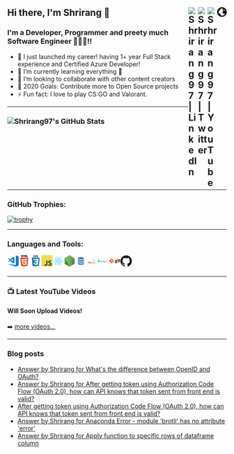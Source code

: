 ##  Hi there, I'm Shrirang 👋 [<img align="right" alt="Website" width="22px" src="https://raw.githubusercontent.com/iconic/open-iconic/master/svg/globe.svg" />][website] [<img align="right" alt="Shrirang97 | YouTube" width="22px" src="https://cdn.jsdelivr.net/npm/simple-icons@v3/icons/youtube.svg" />][youtube] [<img align="right" alt="Shrirang97 | Twitter" width="22px" src="https://cdn.jsdelivr.net/npm/simple-icons@v3/icons/twitter.svg" />][twitter] [<img align="right" alt="Shrirang97 | LinkedIn" width="22px" src="https://cdn.jsdelivr.net/npm/simple-icons@v3/icons/linkedin.svg" />][linkedin] 

### I'm a Developer, Programmer and preety much Software Engineer 🤣🤣🤣!!

- 🔭 I just launched my career! having 1+ year Full Stack experience and Certified Azure Developer!
- 🌱 I’m currently learning everything 🤣
- 👯 I’m looking to collaborate with other content creators
- 🥅 2020 Goals: Contribute more to Open Source projects
- ⚡ Fun fact: I love to play CS:GO and Valorant. 
<hr>

### <img align="left" alt="Shrirang97's GitHub Stats" src="https://github-readme-stats.vercel.app/api?username=shrirang97&show_icons=true&hide_border=true" />
<br/><br/><br/><br/><br/><br/><br/><br/><br/><hr>

### GitHub Trophies:
[![trophy](https://github-profile-trophy.vercel.app/?username=Shrirang97&theme=onedark)](https://github.com/Shrirang97)
<hr>

### Languages and Tools:
<img align="left" alt="Visual Studio Code" width="26px" src="https://raw.githubusercontent.com/github/explore/80688e429a7d4ef2fca1e82350fe8e3517d3494d/topics/visual-studio-code/visual-studio-code.png" />
<img align="left" alt="HTML5" width="26px" src="https://raw.githubusercontent.com/github/explore/80688e429a7d4ef2fca1e82350fe8e3517d3494d/topics/html/html.png" />
<img align="left" alt="CSS3" width="26px" src="https://raw.githubusercontent.com/github/explore/80688e429a7d4ef2fca1e82350fe8e3517d3494d/topics/css/css.png" />
<img align="left" alt="JavaScript" width="26px" src="https://raw.githubusercontent.com/github/explore/80688e429a7d4ef2fca1e82350fe8e3517d3494d/topics/javascript/javascript.png" />
<img align="left" alt="React" width="26px" src="https://raw.githubusercontent.com/github/explore/80688e429a7d4ef2fca1e82350fe8e3517d3494d/topics/react/react.png" />
<img align="left" alt="Node.js" width="26px" src="https://raw.githubusercontent.com/github/explore/80688e429a7d4ef2fca1e82350fe8e3517d3494d/topics/nodejs/nodejs.png" />
<img align="left" alt="SQL" width="26px" src="https://raw.githubusercontent.com/github/explore/80688e429a7d4ef2fca1e82350fe8e3517d3494d/topics/sql/sql.png" />
<img align="left" alt="MySQL" width="26px" src="https://raw.githubusercontent.com/github/explore/80688e429a7d4ef2fca1e82350fe8e3517d3494d/topics/mysql/mysql.png" />
<img align="left" alt="MongoDB" width="26px" src="https://raw.githubusercontent.com/github/explore/80688e429a7d4ef2fca1e82350fe8e3517d3494d/topics/mongodb/mongodb.png" />
<img align="left" alt="Git" width="26px" src="https://raw.githubusercontent.com/github/explore/80688e429a7d4ef2fca1e82350fe8e3517d3494d/topics/git/git.png" />
<img align="left" alt="GitHub" width="26px" src="https://raw.githubusercontent.com/github/explore/78df643247d429f6cc873026c0622819ad797942/topics/github/github.png" />

<br />
<br />


---

### 📺 Latest YouTube Videos

<!-- YOUTUBE:START -->
#### Will Soon Upload Videos!
<!-- YOUTUBE:END -->
➡️ [more videos...](https://www.youtube.com/channel/UCOwItjJSajeB5ncRa40yJeA)

<hr>

### Blog posts
<!-- BLOG-POST-LIST:START -->
- [Answer by Shrirang for What's the difference between OpenID and OAuth?](https://stackoverflow.com/questions/1087031/whats-the-difference-between-openid-and-oauth/63655570#63655570)
- [Answer by Shrirang for After getting token using Authorization Code Flow (OAuth 2.0), how can API knows that token sent from front end is valid?](https://stackoverflow.com/questions/63646902/after-getting-token-using-authorization-code-flow-oauth-2-0-how-can-api-knows/63647419#63647419)
- [After getting token using Authorization Code Flow (OAuth 2.0), how can API knows that token sent from front end is valid?](https://stackoverflow.com/questions/63646902/after-getting-token-using-authorization-code-flow-oauth-2-0-how-can-api-knows)
- [Answer by Shrirang for Anaconda Error - module 'brotli' has no attribute 'error'](https://stackoverflow.com/questions/61881121/anaconda-error-module-brotli-has-no-attribute-error/62159161#62159161)
- [Answer by Shrirang for Apply function to specific rows of dataframe column](https://stackoverflow.com/questions/60867829/apply-function-to-specific-rows-of-dataframe-column/60868738#60868738)
<!-- BLOG-POST-LIST:END -->


<!-- ALL Variables -->
[website]: https://github.com/Shrirang97
[twitter]: https://twitter.com/SHRIRANGPINJAR2
[youtube]: https://www.youtube.com/channel/UCOwItjJSajeB5ncRa40yJeA
[linkedin]: https://www.linkedin.com/in/shrirang-pinjarkar-3a1b73aa/
